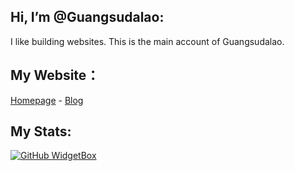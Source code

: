 ## Hi, I’m @Guangsudalao:
I like building websites.
This is the main account of Guangsudalao.

## My Website：

[Homepage](https://www.dlya.top) - [Blog](https://blog.dlya.top)

## My Stats:

[![GitHub WidgetBox](https://github-widgetbox.vercel.app/api/profile?username=Guangsudalao&data=followers,repositories,stars)](https://github.com/Jurredr/github-widgetbox)

